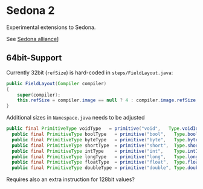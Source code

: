 # Sedona 2

Experimental extensions to Sedona.

See [Sedona alliance](<https://www.sedona-alliance.org/resources.htm>)]

## 64bit-Support

Currently 32bit (`refSize`) is hard-coded in `steps/FieldLayout.java`:

```java
public FieldLayout(Compiler compiler)
{
    super(compiler);
    this.refSize = compiler.image == null ? 4 : compiler.image.refSize;
}
```

Additional sizes in `Namespace.java` needs to be adjusted

```java
public final PrimitiveType voidType   = primitive("void",   Type.voidId,  0);
  public final PrimitiveType boolType   = primitive("bool",   Type.boolId,  1);
  public final PrimitiveType byteType   = primitive("byte",   Type.byteId,  1);
  public final PrimitiveType shortType  = primitive("short",  Type.shortId, 4); // 2
  public final PrimitiveType intType    = primitive("int",    Type.intId,   8); // 4
  public final PrimitiveType longType   = primitive("long",   Type.longId,  16); //8
  public final PrimitiveType floatType  = primitive("float",  Type.floatId, 4);
  public final PrimitiveType doubleType = primitive("double", Type.doubleId, 8);
```

Requires also an extra instruction for 128bit values?